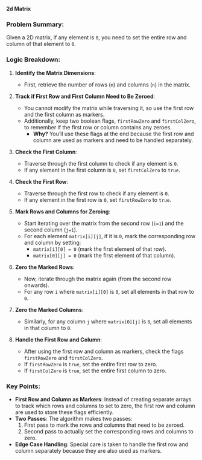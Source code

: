**2d Matrix**
### Problem Summary:
Given a 2D matrix, if any element is `0`, you need to set the entire row and column of that element to `0`.

### Logic Breakdown:

1. **Identify the Matrix Dimensions**:
   - First, retrieve the number of rows (`m`) and columns (`n`) in the matrix.

2. **Track if First Row and First Column Need to Be Zeroed**:
   - You cannot modify the matrix while traversing it, so use the first row and the first column as markers.
   - Additionally, keep two boolean flags, `firstRowZero` and `firstColZero`, to remember if the first row or column contains any zeroes.
     - **Why?** You’ll use these flags at the end because the first row and column are used as markers and need to be handled separately.

3. **Check the First Column**:
   - Traverse through the first column to check if any element is `0`.
   - If any element in the first column is `0`, set `firstColZero` to `true`.

4. **Check the First Row**:
   - Traverse through the first row to check if any element is `0`.
   - If any element in the first row is `0`, set `firstRowZero` to `true`.

5. **Mark Rows and Columns for Zeroing**:
   - Start iterating over the matrix from the second row (`i=1`) and the second column (`j=1`).
   - For each element `matrix[i][j]`, if it is `0`, mark the corresponding row and column by setting:
     - `matrix[i][0] = 0` (mark the first element of that row).
     - `matrix[0][j] = 0` (mark the first element of that column).

6. **Zero the Marked Rows**:
   - Now, iterate through the matrix again (from the second row onwards).
   - For any row `i` where `matrix[i][0]` is `0`, set all elements in that row to `0`.

7. **Zero the Marked Columns**:
   - Similarly, for any column `j` where `matrix[0][j]` is `0`, set all elements in that column to `0`.

8. **Handle the First Row and Column**:
   - After using the first row and column as markers, check the flags `firstRowZero` and `firstColZero`.
   - If `firstRowZero` is `true`, set the entire first row to zero.
   - If `firstColZero` is `true`, set the entire first column to zero.

### Key Points:
- **First Row and Column as Markers**: Instead of creating separate arrays to track which rows and columns to set to zero, the first row and column are used to store these flags efficiently.
- **Two Passes**: The algorithm makes two passes:
  1. First pass to mark the rows and columns that need to be zeroed.
  2. Second pass to actually set the corresponding rows and columns to zero.
- **Edge Case Handling**: Special care is taken to handle the first row and column separately because they are also used as markers.
